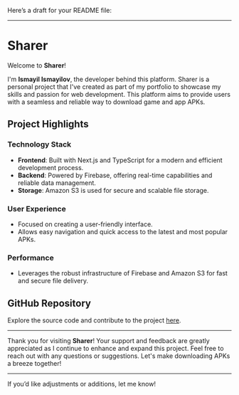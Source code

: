 Here’s a draft for your README file:

---

# Sharer

Welcome to **Sharer**!

I'm **Ismayil Ismayilov**, the developer behind this platform. Sharer is a personal project that I've created as part of my portfolio to showcase my skills and passion for web development. This platform aims to provide users with a seamless and reliable way to download game and app APKs.

## Project Highlights

### Technology Stack
- **Frontend**: Built with Next.js and TypeScript for a modern and efficient development process.
- **Backend**: Powered by Firebase, offering real-time capabilities and reliable data management.
- **Storage**: Amazon S3 is used for secure and scalable file storage.

### User Experience
- Focused on creating a user-friendly interface.
- Allows easy navigation and quick access to the latest and most popular APKs.

### Performance
- Leverages the robust infrastructure of Firebase and Amazon S3 for fast and secure file delivery.

## GitHub Repository
Explore the source code and contribute to the project [here](https://github.com/ismylsmylv/sharer/).

---

Thank you for visiting **Sharer**! Your support and feedback are greatly appreciated as I continue to enhance and expand this project. Feel free to reach out with any questions or suggestions. Let's make downloading APKs a breeze together! 

---

If you’d like adjustments or additions, let me know!

